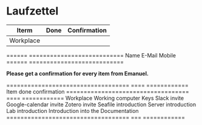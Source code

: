 # Laufzettel

Iterm | Done | Confirmation
------|------|-------------
Workplace |


====== ===========================
Name
E-Mail
Mobile
====== ===========================

**Please get a confirmation for every item from Emanuel.**

=================================== ==== ============
Item                                done confirmation
=================================== ==== ============
Workplace
Working computer
Keys
Slack invite
Google-calendar invite
Zotero invite
Seafile introduction
Server introduction
Lab introduction
Introduction into the Documentation
=================================== === ============